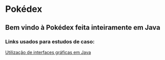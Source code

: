 # Pokédex
## Bem vindo à Pokédex feita inteiramente em Java

### Links usados para estudos de caso:
[Utilização de interfaces gráficas em Java](https://www.devmedia.com.br/introducao-a-interface-gui-no-java/25646)